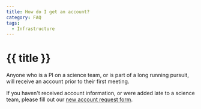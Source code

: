 ```yaml
---
title: How do I get an account?
category: FAQ
tags:
  - Infrastructure
---
```


# {{ title }}

Anyone who is a PI on a science team, or is part of a long running
pursuit, will receive an account prior to their first meeting.

If you haven't received account information, or were added late to a
science team, please fill out our
[new account request form](http://www.sesync.org/new-account-request).
